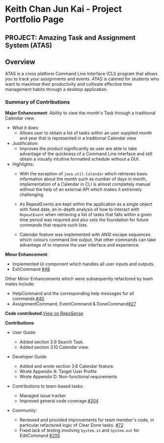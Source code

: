 # Keith Chan Jun Kai - Project Portfolio Page

## PROJECT: Amazing Task and Assignment System (ATAS)

## Overview
ATAS is a cross platform Command Line Interface (CLI) program that allows you to track your assignments and events. 
ATAS is catered for students who want to maximise their productivity and cultivate effective time management habits through a desktop application.


### Summary of Contributions
**Major Enhancement**: Ability to view the month's Task through a traditional Calendar view.  
* What it does: 
    * Allows user to obtain a list of tasks within an user supplied month and year that is represented in a traditional Calendar view 
* Justification: 
    * Improves the product significantly as user are able to take advantage of the quickness of a Command Line interface and still obtain a visually intuitive formatted schedule without a GUI.
* Highlights:
    * With the exception of `java.util.Calendar` which retrieves basic information about the month such as number of days in month, implementation of a Calendar in CLI is almost completely manual without the help of an external API which makes it extremely challenging.
      
    * As RepeatEvents are kept within the application as a single object with fixed date, an in-depth analysis of how to interact with `RepeatEvent` when retrieving a list of tasks that falls within a given time period was required and also sets the foundation for future commands that require such lists.
    
    * Calendar feature was implemented with ANSI escape sequences which colours command line output, that other commands can take advantage of to improve the user interface and experience.          
    
**Minor Enhancement**: 
* Implemented Ui component which handles all user inputs and outputs.
* ExitCommand [#48](https://github.com/AY1920S2-CS2113T-M16-1/tp/pull/48)

Other Minor Enhancements which were subsequently refactored by team mates include:
* HelpCommand and the corresponding help messages for all commands.[#40](https://github.com/AY1920S2-CS2113T-M16-1/tp/pull/40)
* AssignmentCommand, EventCommand & DoneCommand[#27](https://github.com/AY1920S2-CS2113T-M16-1/tp/pull/27)

**Code contributed**:[View on RepoSense](https://nus-cs2113-ay1920s2.github.io/tp-dashboard/#search=keith-jk&sort=groupTitle&sortWithin=title&since=2020-03-01&timeframe=commit&mergegroup=false&groupSelect=groupByRepos&breakdown=false&tabOpen=true&tabType=authorship&tabAuthor=Keith-JK&tabRepo=AY1920S2-CS2113T-M16-1%2Ftp%5Bmaster%5D)

**Contributions**
* User Guide:
    * Added section 3.9 Search Task.
    * Added section 3.10 Calendar view.
    
* Developer Guide:
    * Added and wrote section 3.6 Calendar feature.
    * Wrote Appendix A: Target User Profile
    * Wrote Appendix D: Non-functional requirements
    
* Contributions to team-based tasks:
    * Managed issue tracker    
    * Improved general code coverage [#204](https://github.com/AY1920S2-CS2113T-M16-1/tp/pull/204) 
    
* Community:
    * Reviewed and provided improvements for team member's code, in particular refactored logic of Clear Done tasks. [#72](https://github.com/AY1920S2-CS2113T-M16-1/tp/pull/72)
    * Fixed lack of testing involving `System.in` and `System.out` for EditCommand [#205](https://github.com/AY1920S2-CS2113T-M16-1/tp/pull/205)
    
    